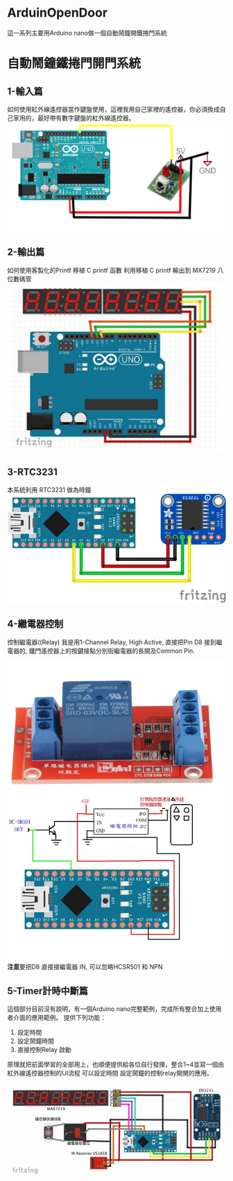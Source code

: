 # ArduinOpenDoor


這一系列主要用Arduino nano做一個自動鬧鐘開鐵捲門系統


# 自動鬧鐘鐵捲門開門系統

## 1-輸入篇
   如何使用紅外線遙控器當作鍵盤使用，這裡我用自己家裡的遙控器，你必須換成自己家用的，最好帶有數字鍵盤的紅外線遙控器。
![紅外線接收器](1-Input/irrecv.png)


## 2-輸出篇
   如何使用客製化的Printf  移植 C printf 函數
   利用移植 C printf 輸出到 MX7219 八位數碼管
![MAX7219接線](2-Output/max7219.png)

## 3-RTC3231
   本系統利用 RTC3231 做為時鐘
![RTC3231接線](3-RTC3231/rtccir.png)



## 4-繼電器控制
   控制繼電器((Relay) 我是用1-Channel Relay, High Active, 直接把Pin D8 接到繼電器的, 鐵門遙控器上的按鍵接點分別街繼電器的長開及Common Pin.

![繼電器控](4-RelayControl/Relay.png)
![繼電器控制捲門遙控器連接](4-RelayControl/PIC.JPG)
**注意**要把D8 直接接繼電器 IN, 可以忽略HCSR501 和 NPN 

## 5-Timer計時中斷篇
這個部分目前沒有說明，有一個Arduino nano完整範例，完成所有整合加上使用者介面的應用範例。 提供下列功能：

1. 設定時間
2. 設定鬧鐘時間
3. 直接控制Relay 啟動

原理就把前面學習的全部用上，也順便提供給各位自行發揮，整合1~4並寫一個由紅外線遙控器控制的UI流程 可以設定時間 設定鬧鐘的控制relay開関的應用。

![鬧鐘開鐵捲門](5-OpenDoor/circuit.png)



